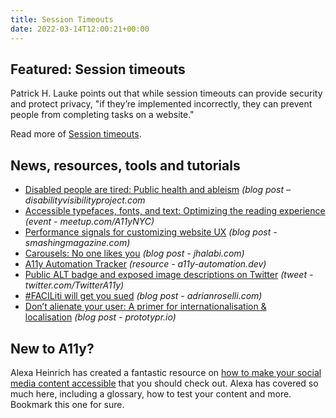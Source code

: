 ```yaml
---
title: Session Timeouts
date: 2022-03-14T12:00:21+00:00
---
```


## Featured: Session timeouts

Patrick H. Lauke points out that while session timeouts can provide security and protect privacy, "if they’re implemented incorrectly, they can prevent people from completing tasks on a website."

Read more of [Session timeouts](https://tetralogical.com/blog/2022/03/07/session-timeouts/).

## News, resources, tools and tutorials

- [Disabled people are tired: Public health and ableism](https://disabilityvisibilityproject.com/2022/03/07/disabled-people-are-tired-public-health-and-ableism/) *(blog post – disabilityvisibilityproject.com*
- [Accessible typefaces, fonts, and text: Optimizing the reading experience](https://www.meetup.com/A11yNYC/events/284234182/) _(event - meetup.com/A11yNYC)_
- [Performance signals for customizing website UX](https://www.smashingmagazine.com/2022/03/signals-customizing-website-user-experience/) *(blog post - smashingmagazine.com)*
- [Carousels: No one likes you](https://jhalabi.com/blog/carousels-no-one-likes-you) *(blog post - jhalabi.com)*
- [A11y Automation Tracker](https://a11y-automation.dev) *(resource - a11y-automation.dev)*
- [Public ALT badge and exposed image descriptions on Twitter](https://twitter.com/TwitterA11y/status/1501603777006260226) *(tweet - twitter.com/TwitterA11y)*
- [#FACILiti will get you sued](https://adrianroselli.com/2022/03/faciliti-will-get-you-sued.html) *(blog post - adrianroselli.com)*
- [Don’t alienate your user: A primer for internationalisation & localisation](https://prototypr.io/post/dont-alienate-your-user-a-primer-for-internationalisation-localisation/) *(blog post - prototypr.io)*

## New to A11y?

Alexa Heinrich has created a fantastic resource on [how to make your social media content accessible](https://www.accessible-social.com) that you should check out. Alexa has covered so much here, including a glossary, how to test your content and more. Bookmark this one for sure.

